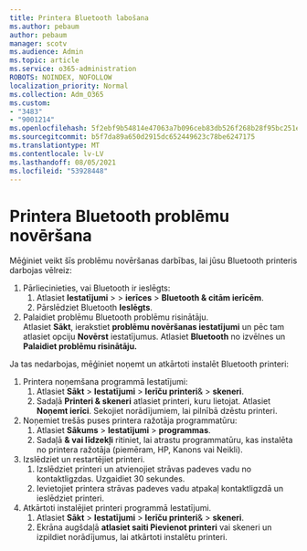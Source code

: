```yaml
---
title: Printera Bluetooth labošana
ms.author: pebaum
author: pebaum
manager: scotv
ms.audience: Admin
ms.topic: article
ms.service: o365-administration
ROBOTS: NOINDEX, NOFOLLOW
localization_priority: Normal
ms.collection: Adm_O365
ms.custom:
- "3483"
- "9001214"
ms.openlocfilehash: 5f2ebf9b54814e47063a7b096ceb83db526f268b28f95bc251e31ac717fc6620
ms.sourcegitcommit: b5f7da89a650d2915dc652449623c78be6247175
ms.translationtype: MT
ms.contentlocale: lv-LV
ms.lasthandoff: 08/05/2021
ms.locfileid: "53928448"
---
```

# <a name="fix-bluetooth-printer-connection-issues"></a>Printera Bluetooth problēmu novēršana

Mēģiniet veikt šīs problēmu novēršanas darbības, lai jūsu Bluetooth printeris darbojas vēlreiz:


1. Pārliecinieties, vai Bluetooth ir ieslēgts:
    1. Atlasiet **Iestatījumi**  >    >  **ierīces**  >  **Bluetooth & citām ierīcēm**.
    2. Pārslēdziet Bluetooth **Ieslēgts**.
2. Palaidiet problēmu Bluetooth problēmu risinātāju. <br>
    Atlasiet **Sākt**, ierakstiet **problēmu novēršanas iestatījumi** un pēc tam atlasiet opciju **Novērst** iestatījumus. Atlasiet **Bluetooth** no izvēlnes un **Palaidiet problēmu risinātāju.**

Ja tas nedarbojas, mēģiniet noņemt un atkārtoti instalēt Bluetooth printeri:

1. Printera noņemšana programmā Iestatījumi:
    1. Atlasiet **Sākt**  >  **Iestatījumi**  >  **Ierīču printeri**&  >  **skeneri**.
    2. Sadaļā **Printeri & skeneri** atlasiet printeri, kuru lietojat. Atlasiet **Noņemt ierīci**. Sekojiet norādījumiem, lai pilnībā dzēstu printeri.
2. Noņemiet trešās puses printera ražotāja programmatūru:
    1. Atlasiet **Sākums**  >  **Iestatījumi**  >  **programmas**.
    2. Sadaļā **& vai līdzekļi** ritiniet, lai atrastu programmatūru, kas instalēta no printera ražotāja (piemēram, HP, Kanons vai Neikli).
3. Izslēdziet un restartējiet printeri.
   1. Izslēdziet printeri un atvienojiet strāvas padeves vadu no kontaktligzdas. Uzgaidiet 30 sekundes. 
   2. Ievietojiet printera strāvas padeves vadu atpakaļ kontaktligzdā un ieslēdziet printeri.
4. Atkārtoti instalējiet printeri programmā Iestatījumi.
    1. Atlasiet **Sākt**  >  **Iestatījumi**  >  **Ierīču printeri**&  >  **skeneri**.
    2. Ekrāna augšdaļā **atlasiet saiti Pievienot printeri** vai skeneri un izpildiet norādījumus, lai atkārtoti instalētu printeri.
